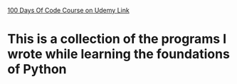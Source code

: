 <a href="https://www.udemy.com/course/100-days-of-code/">100 Days Of Code Course on Udemy Link</a>

<h1>This is a collection of the programs I wrote while learning the foundations of Python</h1>
